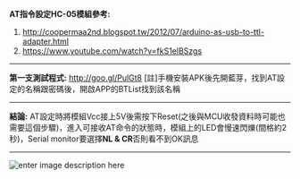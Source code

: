 **AT指令設定HC-05模組參考:**

 1. http://coopermaa2nd.blogspot.tw/2012/07/arduino-as-usb-to-ttl-adapter.html
 2. https://www.youtube.com/watch?v=fkS1elBSzgs


----------
**第一支測試程式:**
http://goo.gl/PulGt8
[註]手機安裝APK後先開藍芽，找到AT設定的名稱跟密碼後，開啟APP的BTList找到該名稱


----------


**結論:**
AT設定時將模組Vcc接上5V後需按下Reset(之後與MCU收發資料時可能也需要這個步驟)，進入可接收AT命令的狀態時，模組上的LED會慢速閃爍(間格約2秒)，Serial monitor要選擇**NL & CR**否則看不到OK訊息


----------


![enter image description here](http://i.imgur.com/3FB3YDh.jpg)


